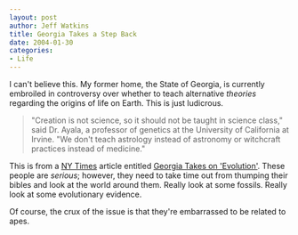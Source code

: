```yaml
--- 
layout: post
author: Jeff Watkins
title: Georgia Takes a Step Back
date: 2004-01-30
categories: 
- Life
---
```


I can't believe this. My former home, the State of Georgia, is currently embroiled in controversy over whether to teach alternative <i>theories</i> regarding the origins of life on Earth. This is just ludicrous.


> "Creation is not science, so it should not be taught in science class," said Dr. Ayala, a professor of genetics at the University of California at Irvine. "We don't teach astrology instead of astronomy or witchcraft practices instead of medicine."

This is from a <a href="http://www.nytimes.com/">NY Times</a> article entitled <a href="http://www.nytimes.com/2004/01/30/education/30GEOR.html">Georgia Takes on 'Evolution'</a>. These people are <i>serious</i>; however, they need to take time out from thumping their bibles and look at the world around them. Really look at some fossils. Really look at some evolutionary evidence.

Of course, the crux of the issue is that they're embarrassed to be related to apes.